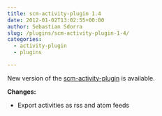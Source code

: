 ```yaml
---
title: scm-activity-plugin 1.4
date: 2012-01-02T13:02:55+00:00
author: Sebastian Sdorra
slug: /plugins/scm-activity-plugin-1-4/
categories:
  - activity-plugin
  - plugins

---
```

New version of the <a title="scm-activity-plugin" href="https://bitbucket.org/sdorra/scm-activity-plugin" target="_blank">scm-activity-plugin</a> is available.

**Changes:**

- Export activities as rss and atom feeds

